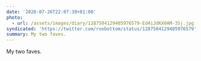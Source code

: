 ```yaml
---
date: '2020-07-26T22:07:39+01:00'
photo:
  - url: /assets/images/diary/1287504129405976579-Ed4iJdKX0AM-3Sj.jpg
syndicated: 'https://twitter.com/roobottom/status/1287504129405976579'
summary: My two faves.
---
```

My two faves. 

